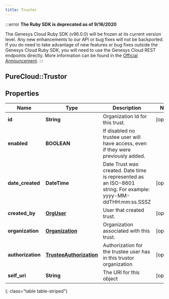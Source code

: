 ```yaml
---
title: Trustor
---
```


:::error
**The Ruby SDK is deprecated as of 9/16/2020**

The Genesys Cloud Ruby SDK (v96.0.0) will be frozen at its current version level. Any new enhancements to our API or bug fixes will not be backported. If you do need to take advantage of new features or bug fixes outside the Genesys Cloud Ruby SDK, you will need to use the Genesys Cloud REST endpoints directly. More information can be found in the [Official Announcement](https://developer.mypurecloud.com/forum/t/announcement-genesys-cloud-ruby-sdk-end-of-life/8850).
:::


## PureCloud::Trustor

## Properties

|Name | Type | Description | Notes|
|------------ | ------------- | ------------- | -------------|
| **id** | **String** | Organization Id for this trust. | [optional] |
| **enabled** | **BOOLEAN** | If disabled no trustee user will have access, even if they were previously added. | |
| **date_created** | **DateTime** | Date Trust was created. Date time is represented as an ISO-8601 string. For example: yyyy-MM-ddTHH:mm:ss.SSSZ | [optional] |
| **created_by** | [**OrgUser**](OrgUser.html) | User that created trust. | [optional] |
| **organization** | [**Organization**](Organization.html) | Organization associated with this trust. | [optional] |
| **authorization** | [**TrusteeAuthorization**](TrusteeAuthorization.html) | Authorization for the trustee user has in this trustor organization | [optional] |
| **self_uri** | **String** | The URI for this object | [optional] |
{: class="table table-striped"}


